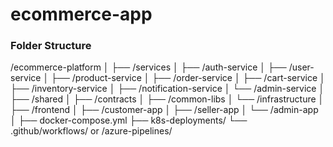 # ecommerce-app

### Folder Structure
/ecommerce-platform
│
├── /services
│   ├── /auth-service
│   ├── /user-service
│   ├── /product-service
│   ├── /order-service
│   ├── /cart-service
│   ├── /inventory-service
│   ├── /notification-service
│   └── /admin-service
│
├── /shared
│   ├── /contracts
│   ├── /common-libs
│   └── /infrastructure
│
├── /frontend
│   ├── /customer-app
│   ├── /seller-app
│   └── /admin-app
│
├── docker-compose.yml
├── k8s-deployments/
└── .github/workflows/ or /azure-pipelines/
